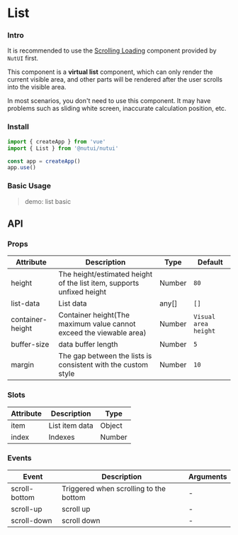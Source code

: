 # List

### Intro

It is recommended to use the [Scrolling Loading](#/zh-CN/component/infiniteloading) component provided by `NutUI` first.

This component is a **virtual list** component, which can only render the current visible area, and other parts will be rendered after the user scrolls into the visible area.

In most scenarios, you don't need to use this component. It may have problems such as sliding white screen, inaccurate calculation position, etc.

### Install

```js
import { createApp } from 'vue'
import { List } from '@nutui/nutui'

const app = createApp()
app.use()
```

### Basic Usage

> demo: list basic

## API

### Props

| Attribute | Description | Type | Default |
| --- | --- | --- | --- |
| height | The height/estimated height of the list item, supports unfixed height | Number | `80` |
| list-data | List data | any[] | `[]` |
| container-height | Container height(The maximum value cannot exceed the viewable area) | Number | `Visual area height` |
| buffer-size | data buffer length | Number | `5` |
| margin | The gap between the lists is consistent with the custom style | Number | `10` |

### Slots

| Attribute | Description | Type |
| --- | --- | --- |
| item | List item data | Object |
| index | Indexes | Number |

### Events

| Event | Description | Arguments |
| --- | --- | --- |
| scroll-bottom | Triggered when scrolling to the bottom | - |
| scroll-up | scroll up | - |
| scroll-down | scroll down | - |
